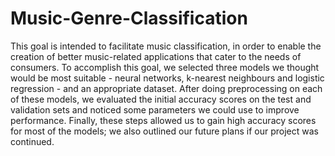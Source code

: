 # Music-Genre-Classification

This goal is intended to facilitate music classification, in order to enable the creation of better music-related applications that cater to the needs of consumers. To accomplish this goal, we selected three models we thought would be most suitable - neural networks, k-nearest neighbours and logistic regression - and an appropriate dataset. After doing preprocessing on each of these models, we evaluated the initial accuracy scores on the test and validation sets and noticed some parameters we could use to improve performance. Finally, these steps allowed us to gain high accuracy scores for most of the models; we also outlined our future plans if our project was continued.
